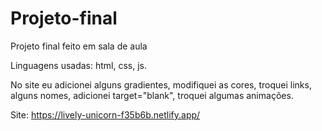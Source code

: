# Projeto-final
Projeto final feito em sala de aula

Linguagens usadas: html, css, js.

No site eu adicionei alguns gradientes, modifiquei as cores,
troquei links, alguns nomes, adicionei target="blank",
troquei algumas animações.

Site:
          <!-- Site -->
https://lively-unicorn-f35b6b.netlify.app/

